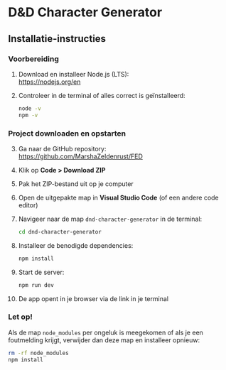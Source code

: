 # D&D Character Generator

## Installatie-instructies

### Voorbereiding

1. Download en installeer Node.js (LTS):  
   https://nodejs.org/en

2. Controleer in de terminal of alles correct is geïnstalleerd:
   ```bash
   node -v
   npm -v
   ```

### Project downloaden en opstarten

3. Ga naar de GitHub repository:  
   https://github.com/MarshaZeldenrust/FED

4. Klik op **Code > Download ZIP**

5. Pak het ZIP-bestand uit op je computer

6. Open de uitgepakte map in **Visual Studio Code** (of een andere code editor)

7. Navigeer naar de map `dnd-character-generator` in de terminal:
   ```bash
   cd dnd-character-generator
   ```

8. Installeer de benodigde dependencies:
   ```bash
   npm install
   ```

9. Start de server:
   ```bash
   npm run dev
   ```

10. De app opent in je browser via de link in je terminal


### Let op!

Als de map `node_modules` per ongeluk is meegekomen of als je een foutmelding krijgt, verwijder dan deze map en installeer opnieuw:

```bash
rm -rf node_modules
npm install
```
